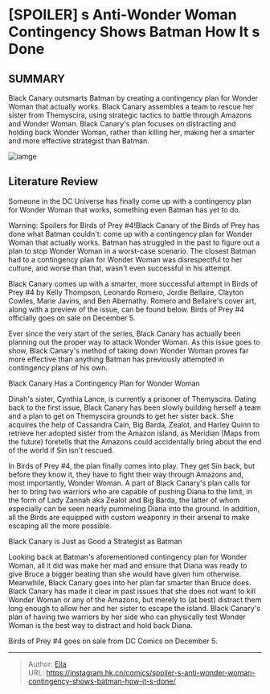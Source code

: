 # [SPOILER] s Anti-Wonder Woman Contingency Shows Batman How It s Done


## SUMMARY 



  Black Canary outsmarts Batman by creating a contingency plan for Wonder Woman that actually works.   Black Canary assembles a team to rescue her sister from Themyscira, using strategic tactics to battle through Amazons and Wonder Woman.   Black Canary&#39;s plan focuses on distracting and holding back Wonder Woman, rather than killing her, making her a smarter and more effective strategist than Batman.  

![iamge](https://static1.srcdn.com/wordpress/wp-content/uploads/2023/06/wonder-woman-batman-hiketeia.jpg)

## Literature Review

Someone in the DC Universe has finally come up with a contingency plan for Wonder Woman that works, something even Batman has yet to do. 




Warning: Spoilers for Birds of Prey #4!Black Canary of the Birds of Prey has done what Batman couldn&#39;t: come up with a contingency plan for Wonder Woman that actually works. Batman has struggled in the past to figure out a plan to stop Wonder Woman in a worst-case scenario. The closest Batman had to a contingency plan for Wonder Woman was disrespectful to her culture, and worse than that, wasn&#39;t even successful in his attempt.




Black Canary comes up with a smarter, more successful attempt in Birds of Prey #4 by Kelly Thompson, Leonardo Romero, Jordie Bellaire, Clayton Cowles, Marie Javins, and Ben Abernathy. Romero and Bellaire&#39;s cover art, along with a preview of the issue, can be found below. Birds of Prey #4 officially goes on sale on December 5.

         

Ever since the very start of the series, Black Canary has actually been planning out the proper way to attack Wonder Woman. As this issue goes to show, Black Canary&#39;s method of taking down Wonder Woman proves far more effective than anything Batman has previously attempted in contingency plans of his own.


 Black Canary Has a Contingency Plan for Wonder Woman 
          




Dinah&#39;s sister, Cynthia Lance, is currently a prisoner of Themyscira. Dating back to the first issue, Black Canary has been slowly building herself a team and a plan to get on Themyscira grounds to get her sister back. She acquires the help of Cassandra Cain, Big Barda, Zealot, and Harley Quinn to retrieve her adopted sister from the Amazon island, as Meridian (Maps from the future) foretells that the Amazons could accidentally bring about the end of the world if Sin isn&#39;t rescued.

In Birds of Prey #4, the plan finally comes into play. They get Sin back, but before they know it, they have to fight their way through Amazons and, most importantly, Wonder Woman. A part of Black Canary&#39;s plan calls for her to bring two warriors who are capable of pushing Diana to the limit, in the form of Lady Zannah aka Zealot and Big Barda, the latter of whom especially can be seen nearly pummeling Diana into the ground. In addition, all the Birds are equipped with custom weaponry in their arsenal to make escaping all the more possible.






 Black Canary is Just as Good a Strategist as Batman 


          

Looking back at Batman&#39;s aforementioned contingency plan for Wonder Woman, all it did was make her mad and ensure that Diana was ready to give Bruce a bigger beating than she would have given him otherwise. Meanwhile, Black Canary goes into her plan far smarter than Bruce does. Black Canary has made it clear in past issues that she does not want to kill Wonder Woman or any of the Amazons, but merely to (at best) distract them long enough to allow her and her sister to escape the island. Black Canary&#39;s plan of having two warriors by her side who can physically test Wonder Woman is the best way to distract and hold back Diana.



Birds of Prey #4 goes on sale from DC Comics on December 5.








---

> Author: [Ella](https://instagram.hk.cn/)  
> URL: https://instagram.hk.cn/comics/spoiler-s-anti-wonder-woman-contingency-shows-batman-how-it-s-done/  

